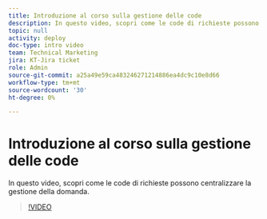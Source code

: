 ```yaml
---
title: Introduzione al corso sulla gestione delle code
description: In questo video, scopri come le code di richieste possono centralizzare la gestione della domanda.
topic: null
activity: deploy
doc-type: intro video
team: Technical Marketing
jira: KT-Jira ticket
role: Admin
source-git-commit: a25a49e59ca483246271214886ea4dc9c10e8d66
workflow-type: tm+mt
source-wordcount: '30'
ht-degree: 0%

---
```


# Introduzione al corso sulla gestione delle code

In questo video, scopri come le code di richieste possono centralizzare la gestione della domanda.

>[!VIDEO](https://video.tv.adobe.com/v/335219/?quality=12&learn=on)
